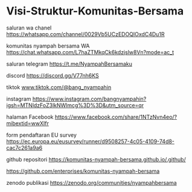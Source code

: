 # Visi-Struktur-Komunitas-Bersama

saluran wa chanel
https://whatsapp.com/channel/0029Vb5UCzEDOQIOxdC4Du1R

komunitas nyampah bersama WA
https://chat.whatsapp.com/L7haZTMkqCk6kdzjslw8Vn?mode=ac_t

saluran telegram
https://t.me/NyampahBersamaku

discord
https://discord.gg/V77nh6KS

tiktok
www.tiktok.com/@bang_nyampahin

instagram
https://www.instagram.com/bangnyampahin?igsh=MTNldzFoZ3lkNWlmcg%3D%3D&utm_source=qr

halaman Facebook
https://www.facebook.com/share/1NTzNvn4eo/?mibextid=wwXIfr

form pendaftaran EU survey
https://ec.europa.eu/eusurvey/runner/d9508257-4c05-4109-74d8-cac7c261a9a6

github repositori
https://komunitas-nyampah-bersama.github.io/.github/

https://github.com/enterprises/komunitas-nyampah-bersama

zenodo publikasi
https://zenodo.org/communities/nyampahbersama



